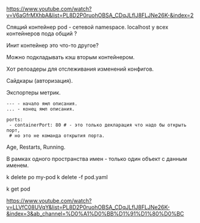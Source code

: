 https://www.youtube.com/watch?v=V6aGfrMXhbA&list=PL8D2P0ruohOBSA_CDqJLflJ8FLJNe26K-&index=2

Спящий контейнер pod - сетевой namespace.
localhost у всех контейнеров пода общий ?

Инит контейнер это что-то другое?

Можно подкладывать кэш вторым контейнером.

Хот релоадеры для отслеживания изменений конфигов.

Сайдкары (авторизация).

Экспортеры метрик.

```
--- - начало ямл описания.
... - конец ямл описания.

ports:
 - containerPort: 80 # - это только декларация что надо бы открыть порт,
 # но это не команда открытия порта.

```

Age, Restarts, Running.

В рамках одного пространства имен - только один объект с данным именем.

k delete po my-pod
k delete -f pod.yaml

k get pod

https://www.youtube.com/watch?v=LLVfC08UVqY&list=PL8D2P0ruohOBSA_CDqJLflJ8FLJNe26K-&index=3&ab_channel=%D0%A1%D0%BB%D1%91%D1%80%D0%BC






